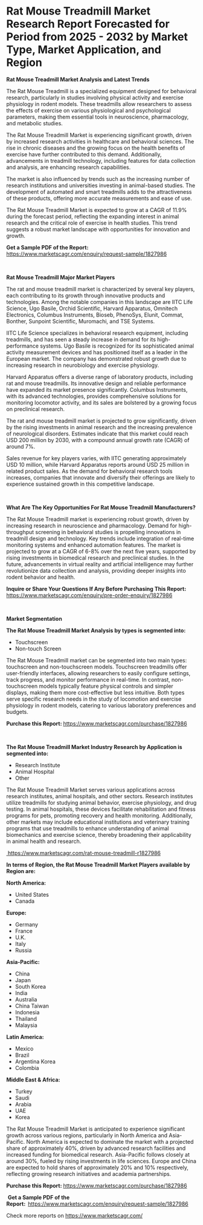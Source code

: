 <p><h1>Rat Mouse Treadmill Market Research Report Forecasted for Period from 2025 -  2032 by Market Type, Market Application, and Region</h1></p><p><strong>Rat Mouse Treadmill Market Analysis and Latest Trends</strong></p>
<p><p>The Rat Mouse Treadmill is a specialized equipment designed for behavioral research, particularly in studies involving physical activity and exercise physiology in rodent models. These treadmills allow researchers to assess the effects of exercise on various physiological and psychological parameters, making them essential tools in neuroscience, pharmacology, and metabolic studies.</p><p>The Rat Mouse Treadmill Market is experiencing significant growth, driven by increased research activities in healthcare and behavioral sciences. The rise in chronic diseases and the growing focus on the health benefits of exercise have further contributed to this demand. Additionally, advancements in treadmill technology, including features for data collection and analysis, are enhancing research capabilities.</p><p>The market is also influenced by trends such as the increasing number of research institutions and universities investing in animal-based studies. The development of automated and smart treadmills adds to the attractiveness of these products, offering more accurate measurements and ease of use.</p><p>The Rat Mouse Treadmill Market is expected to grow at a CAGR of 11.9% during the forecast period, reflecting the expanding interest in animal research and the critical role of exercise in health studies. This trend suggests a robust market landscape with opportunities for innovation and growth.</p></p>
<p><strong>Get a Sample PDF of the Report:&nbsp;</strong> <a href="https://www.marketscagr.com/enquiry/request-sample/1827986?utm_campaign=3221&utm_medium=2&utm_source=Github&utm_content=ia&utm_term=12042025&utm_id=rat-mouse-treadmill">https://www.marketscagr.com/enquiry/request-sample/1827986</a></p>
<p>&nbsp;</p>
<p><strong>Rat Mouse Treadmill Major Market Players</strong></p>
<p><p>The rat and mouse treadmill market is characterized by several key players, each contributing to its growth through innovative products and technologies. Among the notable companies in this landscape are IITC Life Science, Ugo Basile, Orchid Scientific, Harvard Apparatus, Omnitech Electronics, Columbus Instruments, Bioseb, PhenoSys, Elunit, Commat, Bonther, Sunpoint Scientific, Muromachi, and TSE Systems.</p><p>IITC Life Science specializes in behavioral research equipment, including treadmills, and has seen a steady increase in demand for its high-performance systems. Ugo Basile is recognized for its sophisticated animal activity measurement devices and has positioned itself as a leader in the European market. The company has demonstrated robust growth due to increasing research in neurobiology and exercise physiology.</p><p>Harvard Apparatus offers a diverse range of laboratory products, including rat and mouse treadmills. Its innovative design and reliable performance have expanded its market presence significantly. Columbus Instruments, with its advanced technologies, provides comprehensive solutions for monitoring locomotor activity, and its sales are bolstered by a growing focus on preclinical research.</p><p>The rat and mouse treadmill market is projected to grow significantly, driven by the rising investments in animal research and the increasing prevalence of neurological disorders. Estimates indicate that this market could reach USD 200 million by 2030, with a compound annual growth rate (CAGR) of around 7%.</p><p>Sales revenue for key players varies, with IITC generating approximately USD 10 million, while Harvard Apparatus reports around USD 25 million in related product sales. As the demand for behavioral research tools increases, companies that innovate and diversify their offerings are likely to experience sustained growth in this competitive landscape.</p></p>
<p>&nbsp;</p>
<p><strong>What Are The Key Opportunities For Rat Mouse Treadmill Manufacturers?</strong></p>
<p><p>The Rat Mouse Treadmill market is experiencing robust growth, driven by increasing research in neuroscience and pharmacology. Demand for high-throughput screening in behavioral studies is propelling innovations in treadmill design and technology. Key trends include integration of real-time monitoring systems and enhanced automation features. The market is projected to grow at a CAGR of 6-8% over the next five years, supported by rising investments in biomedical research and preclinical studies. In the future, advancements in virtual reality and artificial intelligence may further revolutionize data collection and analysis, providing deeper insights into rodent behavior and health.</p></p>
<p><strong>Inquire or Share Your Questions If Any Before Purchasing This Report:</strong> <a href="https://www.marketscagr.com/enquiry/pre-order-enquiry/1827986?utm_campaign=3221&utm_medium=2&utm_source=Github&utm_content=ia&utm_term=12042025&utm_id=rat-mouse-treadmill">https://www.marketscagr.com/enquiry/pre-order-enquiry/1827986</a></p>
<p>&nbsp;</p>
<p><strong>Market Segmentation</strong></p>
<p><strong>The Rat Mouse Treadmill Market Analysis by types is segmented into:</strong></p>
<p><ul><li>Touchscreen</li><li>Non-touch Screen</li></ul></p>
<p><p>The Rat Mouse Treadmill market can be segmented into two main types: touchscreen and non-touchscreen models. Touchscreen treadmills offer user-friendly interfaces, allowing researchers to easily configure settings, track progress, and monitor performance in real-time. In contrast, non-touchscreen models typically feature physical controls and simpler displays, making them more cost-effective but less intuitive. Both types serve specific research needs in the study of locomotion and exercise physiology in rodent models, catering to various laboratory preferences and budgets.</p></p>
<p><strong>Purchase this Report:&nbsp;</strong><a href="https://www.marketscagr.com/purchase/1827986?utm_campaign=3221&utm_medium=2&utm_source=Github&utm_content=ia&utm_term=12042025&utm_id=rat-mouse-treadmill">https://www.marketscagr.com/purchase/1827986</a></p>
<p>&nbsp;</p>
<p><strong>The Rat Mouse Treadmill Market Industry Research by Application is segmented into:</strong></p>
<p><ul><li>Research Institute</li><li>Animal Hospital</li><li>Other</li></ul></p>
<p><p>The Rat Mouse Treadmill Market serves various applications across research institutes, animal hospitals, and other sectors. Research institutes utilize treadmills for studying animal behavior, exercise physiology, and drug testing. In animal hospitals, these devices facilitate rehabilitation and fitness programs for pets, promoting recovery and health monitoring. Additionally, other markets may include educational institutions and veterinary training programs that use treadmills to enhance understanding of animal biomechanics and exercise science, thereby broadening their applicability in animal health and research.</p></p>
<p><a href="https://www.marketscagr.com/rat-mouse-treadmill-r1827986?utm_campaign=3221&utm_medium=2&utm_source=Github&utm_content=ia&utm_term=12042025&utm_id=rat-mouse-treadmill">&nbsp;https://www.marketscagr.com/rat-mouse-treadmill-r1827986</a></p>
<p><strong>In terms of Region, the Rat Mouse Treadmill Market Players available by Region are:</strong></p>
<p>
    <p> <strong> North America: </strong>
        <ul>
            <li>United States</li>
            <li>Canada</li>
        </ul>
        </p> 
    <p> <strong> Europe: </strong>
        <ul>
            <li>Germany</li>
            <li>France</li>
            <li>U.K.</li>
            <li>Italy</li>
            <li>Russia</li>
        </ul>
        </p> 
    <p> <strong> Asia-Pacific: </strong>
        <ul>
            <li>China</li>
            <li>Japan</li>
            <li>South Korea</li>
            <li>India</li>
            <li>Australia</li>
            <li>China Taiwan</li>
            <li>Indonesia</li>
            <li>Thailand</li>
            <li>Malaysia</li>
        </ul>
        </p> 
    <p> <strong> Latin America: </strong>
        <ul>
            <li>Mexico</li>
            <li>Brazil</li>
            <li>Argentina Korea</li>
            <li>Colombia</li>
        </ul>
        </p> 
    <p> <strong> Middle East & Africa: </strong>
        <ul>
            <li>Turkey</li>
            <li>Saudi</li>
            <li>Arabia</li>
            <li>UAE</li>
            <li>Korea</li>
        </ul>
    </p>
    </p>
<p><p>The Rat Mouse Treadmill Market is anticipated to experience significant growth across various regions, particularly in North America and Asia-Pacific. North America is expected to dominate the market with a projected share of approximately 40%, driven by advanced research facilities and increased funding for biomedical research. Asia-Pacific follows closely at around 30%, fueled by rising investments in life sciences. Europe and China are expected to hold shares of approximately 20% and 10% respectively, reflecting growing research initiatives and academia partnerships.</p></p>
<p><strong>Purchase this Report: </strong><a href="https://www.marketscagr.com/purchase/1827986?utm_campaign=3221&utm_medium=2&utm_source=Github&utm_content=ia&utm_term=12042025&utm_id=rat-mouse-treadmill">https://www.marketscagr.com/purchase/1827986</a></p>
<p>&nbsp;<strong>Get a Sample PDF of the Report:&nbsp;&nbsp;</strong><a href="https://www.marketscagr.com/enquiry/request-sample/1827986?utm_campaign=3221&utm_medium=2&utm_source=Github&utm_content=ia&utm_term=12042025&utm_id=rat-mouse-treadmill">https://www.marketscagr.com/enquiry/request-sample/1827986</a></p>
<p><strong></strong></p>
<p>Check more reports on <a href="https://www.marketscagr.com/?utm_campaign=3221&utm_medium=2&utm_source=Github&utm_content=ia&utm_term=12042025&utm_id=rat-mouse-treadmill">https://www.marketscagr.com/</a></p>